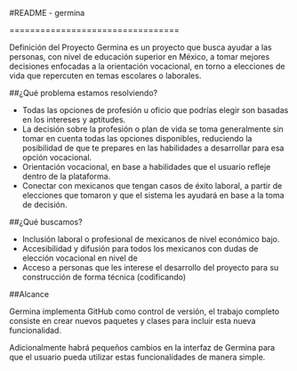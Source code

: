 #README - germina

=================================

Definición del Proyecto
Germina es un proyecto que busca ayudar a las personas, con nivel de educación superior en México, a tomar mejores decisiones enfocadas a la orientación vocacional, en torno a elecciones de vida que repercuten en temas escolares o laborales.

##¿Qué problema estamos resolviendo?

* Todas las opciones de profesión u oficio que podrías elegir son basadas en los intereses y aptitudes.
* La decisión sobre la profesión o plan de vida se toma generalmente sin tomar en cuenta todas las opciones disponibles, reduciendo la posibilidad de que te prepares en las habilidades a desarrollar para esa opción vocacional.
* Orientación vocacional, en base a habilidades que el usuario refleje dentro de la plataforma.
* Conectar con mexicanos que tengan casos de éxito laboral, a partir de elecciones que tomaron y que el sistema les ayudará en base a la toma de decisión.

##¿Qué buscamos?

* Inclusión laboral o profesional de mexicanos de nivel económico bajo.
* Accesibilidad y difusión para todos los mexicanos con dudas de elección vocacional en nivel de 
* Acceso a personas que les interese el desarrollo del proyecto para su construcción de forma técnica (codificando)    

##Alcance

Germina implementa GitHub como control de versión, el trabajo completo consiste en crear nuevos paquetes y clases para incluir esta nueva funcionalidad.

Adicionalmente habrá pequeños cambios en la interfaz de Germina para que el usuario pueda utilizar estas funcionalidades de manera simple.




